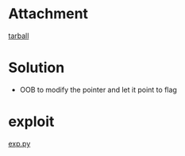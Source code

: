 # Attachment

[tarball](./koeri-treasury.tar.gz)

# Solution

- OOB to modify the pointer and let it point to flag

# exploit

[exp.py](./exp.py)

